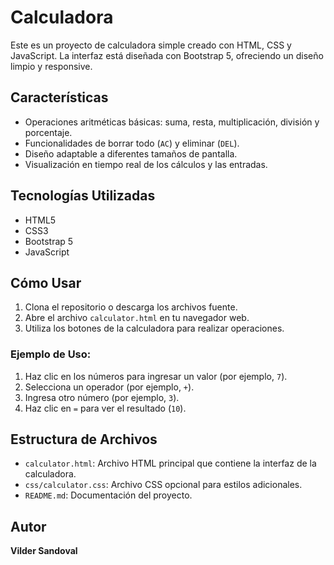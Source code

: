 # Calculadora

Este es un proyecto de calculadora simple creado con HTML, CSS y JavaScript. La interfaz está diseñada con Bootstrap 5, ofreciendo un diseño limpio y responsive.

## Características

- Operaciones aritméticas básicas: suma, resta, multiplicación, división y porcentaje.
- Funcionalidades de borrar todo (`AC`) y eliminar (`DEL`).
- Diseño adaptable a diferentes tamaños de pantalla.
- Visualización en tiempo real de los cálculos y las entradas.

## Tecnologías Utilizadas

- HTML5
- CSS3
- Bootstrap 5
- JavaScript

## Cómo Usar

1. Clona el repositorio o descarga los archivos fuente.
2. Abre el archivo `calculator.html` en tu navegador web.
3. Utiliza los botones de la calculadora para realizar operaciones.

### Ejemplo de Uso:

1. Haz clic en los números para ingresar un valor (por ejemplo, `7`).
2. Selecciona un operador (por ejemplo, `+`).
3. Ingresa otro número (por ejemplo, `3`).
4. Haz clic en `=` para ver el resultado (`10`).

## Estructura de Archivos

- `calculator.html`: Archivo HTML principal que contiene la interfaz de la calculadora.
- `css/calculator.css`: Archivo CSS opcional para estilos adicionales.
- `README.md`: Documentación del proyecto.

## Autor

**Vilder Sandoval**

